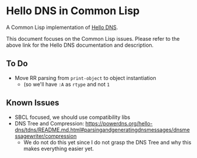# Hello DNS in Common Lisp

A Common Lisp implementation of [Hello DNS](https://github.com/ahupowerdns/hello-dns/).

This document focuses on the Common Lisp issues.  Please refer to the
above link for the Hello DNS documentation and description.

## To Do

- Move RR parsing from `print-object` to object instantiation
    - (so we'll have `:A` as `rtype` and not `1`

## Known Issues

- SBCL focused, we should use compatibility libs
- DNS Tree and Compression: https://powerdns.org/hello-dns/tdns/README.md.html#parsingandgeneratingdnsmessages/dnsmessagewriter/compression
    - We do not do this yet since I do not grasp the DNS Tree and why
      this makes everything easier yet.

